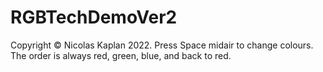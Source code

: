 # RGBTechDemoVer2
Copyright  ©  Nicolas Kaplan 2022. Press Space midair to change colours. The order is always red, green, blue, and back to red.
